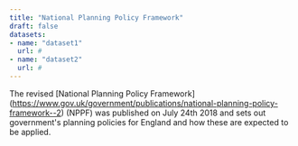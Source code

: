 ```yaml
---
title: "National Planning Policy Framework"
draft: false
datasets:
- name: "dataset1"
  url: #
- name: "dataset2"
  url: #
---
```


The revised [National Planning Policy Framework] (https://www.gov.uk/government/publications/national-planning-policy-framework--2) (NPPF) was published on July 24th 2018 and sets out government's planning policies for England and how these are expected to be applied.

